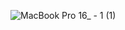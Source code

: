 ![MacBook Pro 16_ - 1 (1)](https://github.com/msalembe/msalembe/assets/170776426/67f8ec47-d085-4a18-928f-893ef822405e)
